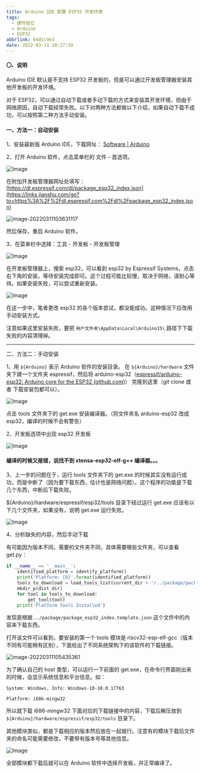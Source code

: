 ```yaml
---
title: Arduino IDE 配置 ESP32 开发环境
tags:
  - 硬件拾亿
  - Arduino
  - ESP32
abbrlink: 64d1c9e3
date: 2022-03-11 10:27:59
---
```


#### 〇、说明

Arduino IDE 默认是不支持 ESP32 开发板的，但是可以通过开发板管理器安装其他开发板的开发环境。

对于 ESP32，可以通过自动下载或者手动下载的方式来安装其开发环境，但由于网络原因，自动下载经常失败。以下对两种方法都做以下介绍，如果自动下载不成功，可以按照第二种方法手动安装。

<!--more-->

#### 一、方法一：自动安装

1、安装最新版 Arduino IDE，下载网址： [Software | Arduino](https://www.arduino.cc/en/software)

2、打开 Arduino 软件，点击菜单栏的 文件 - 首选项。

![Image](Image.png)

在附加开发板管理器网址处填写：[https://dl.espressif.com/dl/package_esp32_index.json](https://links.jianshu.com/go?to=https%3A%2F%2Fdl.espressif.com%2Fdl%2Fpackage_esp32_index.json)

![image-20220311103631117](image-20220311103631117.png)

然后保存，重启 Arduino 软件。

3、在菜单栏中选择：工具 - 开发板 - 开发板管理

![Image](Image-16469662483601.png)

在开发板管理器上，搜索 esp32，可以看到 esp32 by Espressif Systems，点击右下角的安装，等待安装完成即可。这个过程可能比较慢，取决于网络，请耐心等待。如果安装失败，可以尝试重新安装。

![Image](Image-16469662638152.png)

在这一步中，笔者更改 esp32 的各个版本尝试，都没能成功。这种情况下应改用手动安装方式。

注意如果这里安装失败，要把 `用户文件夹\AppData\Local\Arduino15\` 路径下下载失败的内容清理掉。

---

二、方法二：手动安装

1、用 `${Arduino}` 表示 Arduino 软件的安装目录。
在 `${Arduino}/hardware` 文件夹下建一个文件夹 espressif，然后将 arduino-esp32（[espressif/arduino-esp32: Arduino core for the ESP32 (github.com)](https://github.com/espressif/arduino-esp32)） 克隆到这里（git clone 或者 下载安装包都可以）。

![Image](Image-16469667339993.png)

点击 tools 文件夹下的 get.exe 安装编译器。（将文件夹名 arduino-esp32 改成 esp32，编译的时候不会有警告）

2、开发板选项中出现 esp32 开发板

![Image](Image-16469667911374.png)

#### 编译的时候又报错，说找不到 xtensa-esp32-elf-g++ 编译器。。。

3、上一步的问题在于，运行 tools 文件夹下的 get.exe 的时候其实没有运行成功，而是中断了（因为要下载东西，估计也是网络问题）。这个程序的功能是下载几个东西，中断后下载失败。

${Arduino}/hardware/espressif/esp32/tools 目录下经过运行 get.exe 应该有以下几个文件夹，如果没有，说明 get.exe 运行失败。

![Image](Image-16469668587285.png)

4、分析缺失的内容，然后手动下载

有可能因为版本不同，需要的文件夹不同，具体需要哪些文件夹，可以查看 get.py：

```python
if __name__ == '__main__':
    identified_platform = identify_platform()
    print('Platform: {0}'.format(identified_platform))
    tools_to_download = load_tools_list(current_dir + '/../package/package_esp32_index.template.json', identified_platform)
    mkdir_p(dist_dir)
    for tool in tools_to_download:
        get_tool(tool)
    print('Platform Tools Installed')
```

发现是根据  `../package/package_esp32_index.template.json` 这个文件中的内容来下载东西。

打开该文件可以看到，要安装的第一个 tools 模块是 riscv32-esp-elf-gcc（版本不同有可能稍有区别），下面给出了不同系统架构下的该软件的下载链接。

![image-20220311105435361](image-20220311105435361.png)

为了确认自己的 host 类型，可以运行一下前面的 get.exe，在命令行界面刚出来的时候，会显示系统信息和平台信息。如：

```
System: Windows, Info: Windows-10-10.0.17763

Platform: i686-mingw32
```

所以就下载 i686-mingw32 下面对应的下载链接中的内容，下载后解压放到 `${Arduino}/hardware/espressif/esp32/tools` 目录下。

其他模块类似，都是下载相应的版本然后放在一起就行。注意有的模块下载后文件夹的命名可能需要修改，不要带有版本号等其他信息。

![Image](Image-16469673472086.png)

全部模块都下载后就可以在 Arduino 软件中选择开发板，并正常编译了。





